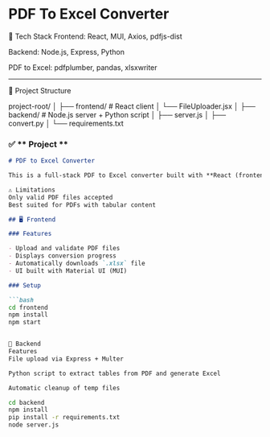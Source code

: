 # PDF To Excel Converter

🧪 Tech Stack
Frontend: React, MUI, Axios, pdfjs-dist

Backend: Node.js, Express, Python

PDF to Excel: pdfplumber, pandas, xlsxwriter

---

📂 Project Structure

project-root/
│
├── frontend/       # React client
│   └── FileUploader.jsx
│
├── backend/        # Node.js server + Python script
│   ├── server.js
│   ├── convert.py
│   └── requirements.txt



### ✅ ** Project **

```markdown
# PDF to Excel Converter

This is a full-stack PDF to Excel converter built with **React (frontend)** and **Node.js + Python (backend)**. It allows users to upload a PDF containing tabular data, processes the file on the server using `pdfplumber`, and returns an Excel file as output.

⚠️ Limitations
Only valid PDF files accepted
Best suited for PDFs with tabular content

## 🖥️ Frontend

### Features

- Upload and validate PDF files
- Displays conversion progress
- Automatically downloads `.xlsx` file
- UI built with Material UI (MUI)

### Setup

```bash
cd frontend
npm install
npm start


🔧 Backend
Features
File upload via Express + Multer

Python script to extract tables from PDF and generate Excel

Automatic cleanup of temp files

cd backend
npm install
pip install -r requirements.txt
node server.js

